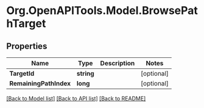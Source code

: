 # Org.OpenAPITools.Model.BrowsePathTarget

## Properties

Name | Type | Description | Notes
------------ | ------------- | ------------- | -------------
**TargetId** | **string** |  | [optional] 
**RemainingPathIndex** | **long** |  | [optional] 

[[Back to Model list]](../README.md#documentation-for-models) [[Back to API list]](../README.md#documentation-for-api-endpoints) [[Back to README]](../README.md)

